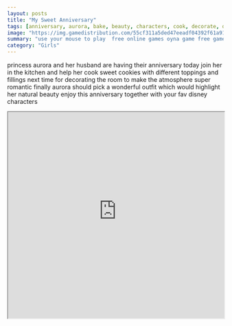 ```yaml
---
layout: posts
title: "My Sweet Anniversary"
tags: [anniversary, aurora, bake, beauty, characters, cook, decorate, disney, dressup, games, html, love, princess, romance, romantic, sleeping, free, online, games, oyna, game, free, games, play, play, games]
image: "https://img.gamedistribution.com/55cf311a5ded47eeadf04392f61a91b6.jpg"
summary: "use your mouse to play  free online games oyna game free games play play games"
category: "Girls"
---
```


princess aurora and her husband are having their anniversary today join her in the kitchen and help her cook sweet cookies with different toppings and fillings next time for decorating the room to make the atmosphere super romantic finally aurora should pick a wonderful outfit which would highlight her natural beauty enjoy this anniversary together with your fav disney characters

<iframe width="100%" height="480px;" src="https://html5.gamedistribution.com/55cf311a5ded47eeadf04392f61a91b6/"></iframe>